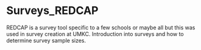 # Surveys_REDCAP
REDCAP is a survey tool specific to a few schools or maybe all but this was used in survey creation at UMKC. Introduction into surveys and how to determine survey sample sizes.
